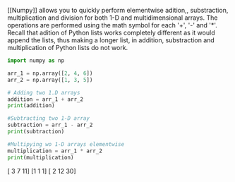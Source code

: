 [[Numpy]] allows you to quickly perform elementwise adition,, substraction, multiplication and division for both 1-D and multidimensional arrays. The operations are performed using the math symbol for each '+', '-' and '\*'. Recall that adition of Python lists works completely different as it would append the lists, thus making a longer list, in addition, substraction and multiplication of Python lists do not work.
```Python
import numpy as np

arr_1 = np.array([2, 4, 6])
arr_2 = np.array([1, 3, 5])

# Adding two 1.D arrays
addition = arr_1 + arr_2
print(addition)

#Subtracting two 1-D array
subtraction = arr_1 - arr_2
print(subtraction)

#Multipying wo 1-D arrays elementwise
multiplication = arr_1 * arr_2
print(multiplication)
```
\[ 3  7 11\]
\[1 1 1\]
\[ 2 12 30\]
